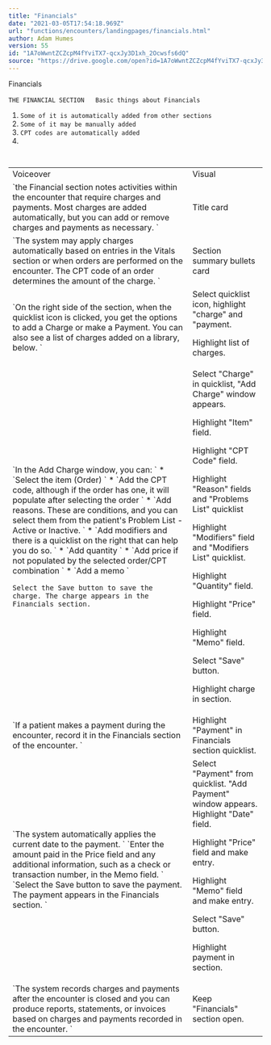 ```yaml
---
title: "Financials"
date: "2021-03-05T17:54:18.969Z"
url: "functions/encounters/landingpages/financials.html"
author: Adam Humes
version: 55
id: "1A7oWwntZCZcpM4fYviTX7-qcxJy3D1xh_2Ocwsfs6dQ"
source: "https://drive.google.com/open?id=1A7oWwntZCZcpM4fYviTX7-qcxJy3D1xh_2Ocwsfs6dQ"
---
```

Financials

`THE FINANCIAL SECTION
`
`
`
`Basic things about Financials
`
1. `Some of it is automatically added from other sections
`
2. `Some of it may be manually added
`
3. `CPT codes are automatically added
`
4. `
`

`
`
<table>
  <tr>
    <td>Voiceover</td>
    <td>Visual</td>
  </tr>
  <tr>
    <td>
`the Financial section notes activities within the encounter that require charges and payments. Most charges are added automatically, but you can add or remove charges and payments as necessary.
`
    </td>
    <td>Title card</td>
  </tr>
  <tr>
    <td>
`The system may apply charges automatically based on entries in the Vitals section or when orders are performed on the encounter. The CPT code of an order determines the amount of the charge. 
`
    </td>
    <td>Section summary bullets card</td>
  </tr>
  <tr>
    <td>
`On the right side of the section, when the quicklist icon is clicked, you get the options to add a Charge or make a Payment. You can also see a list of charges added on a library, below.
`
    </td>
    <td>
Select quicklist icon, highlight "charge" and "payment.





Highlight list of charges.
    </td>
  </tr>
  <tr>
    <td>
`In the Add Charge window, you can:
`
* `Select the item (Order)
`
* `Add the CPT code, although if the order has one, it will populate after selecting the order
`
* `Add reasons.  These are conditions, and you can select them from the patient's Problem List - Active or Inactive.
`
* `Add modifiers and there is a quicklist on the right that can help you do so.
`
* `Add quantity
`
* `Add price if not populated by the selected order/CPT combination
`
* `Add a memo
`

`Select the Save button to save the charge. The charge appears in the Financials section.
`
    </td>
    <td>
Select "Charge" in quicklist, "Add Charge" window appears.

Highlight "Item" field.



Highlight "CPT Code" field.







Highlight "Reason" fields and "Problems List" quicklist











Highlight "Modifiers" field and "Modifiers List" quicklist.







Highlight "Quantity" field.

Highlight "Price" field.







Highlight "Memo" field.

Select "Save" button.

Highlight charge in section.
    </td>
  </tr>
  <tr>
    <td>
`If a patient makes a payment during the encounter, record it in the Financials section of the encounter. 
`
    </td>
    <td>Highlight "Payment" in Financials section quicklist.</td>
  </tr>
  <tr>
    <td>
`The system automatically applies the current date to the payment. 
`
`Enter the amount paid in the Price field and any additional information, such as a check or transaction number, in the Memo field.
`
`Select the Save button to save the payment. The payment appears in the Financials section.
`
    </td>
    <td>
Select "Payment" from quicklist. "Add Payment" window appears. Highlight "Date" field.

Highlight "Price" field and make entry.





Highlight "Memo" field and make entry.





Select "Save" button.

Highlight payment in section.
    </td>
  </tr>
  <tr>
    <td>
`The system records charges and payments after the encounter is closed and you can produce reports, statements, or invoices based on charges and payments recorded in the encounter.
`
    </td>
    <td>Keep "Financials" section open.</td>
  </tr>
</table>

`
`



